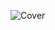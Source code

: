 ![Cover](https://media.revolvermag.com/smaecrmuhw/styles/article-banner/2021/09/28/panteramonstersofrock1991.jpg.webp?t=2774d9ea)

<!--
**dimacodota/dimacodota** is a ✨ _special_ ✨ repository because its `README.md` (this file) appears on your GitHub profile.

Here are some ideas to get you started:

- 🔭 I’m currently working on ...
- 🌱 I’m currently learning ...
- 👯 I’m looking to collaborate on ...
- 🤔 I’m looking for help with ...
- 💬 Ask me about ...
- 📫 How to reach me: ...
- 😄 Pronouns: ...
- ⚡ Fun fact: ...
-->
